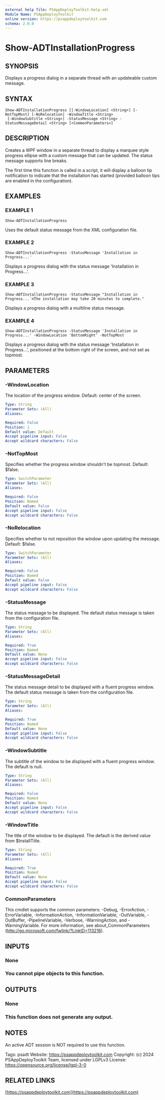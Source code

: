 ```yaml
---
external help file: PSAppDeployToolkit-help.xml
Module Name: PSAppDeployToolkit
online version: https://psappdeploytoolkit.com
schema: 2.0.0
---
```


# Show-ADTInstallationProgress

## SYNOPSIS
Displays a progress dialog in a separate thread with an updateable custom message.

## SYNTAX

```
Show-ADTInstallationProgress [[-WindowLocation] <String>] [-NotTopMost] [-NoRelocation] -WindowTitle <String>
 [-WindowSubtitle <String>] -StatusMessage <String> -StatusMessageDetail <String> [<CommonParameters>]
```

## DESCRIPTION
Creates a WPF window in a separate thread to display a marquee style progress ellipse with a custom message that can be updated.
The status message supports line breaks.

The first time this function is called in a script, it will display a balloon tip notification to indicate that the installation has started (provided balloon tips are enabled in the configuration).

## EXAMPLES

### EXAMPLE 1
```
Show-ADTInstallationProgress
```

Uses the default status message from the XML configuration file.

### EXAMPLE 2
```
Show-ADTInstallationProgress -StatusMessage 'Installation in Progress...'
```

Displays a progress dialog with the status message 'Installation in Progress...'.

### EXAMPLE 3
```
Show-ADTInstallationProgress -StatusMessage "Installation in Progress...`nThe installation may take 20 minutes to complete."
```

Displays a progress dialog with a multiline status message.

### EXAMPLE 4
```
Show-ADTInstallationProgress -StatusMessage 'Installation in Progress...' -WindowLocation 'BottomRight' -NotTopMost
```

Displays a progress dialog with the status message 'Installation in Progress...', positioned at the bottom right of the screen, and not set as topmost.

## PARAMETERS

### -WindowLocation
The location of the progress window.
Default: center of the screen.

```yaml
Type: String
Parameter Sets: (All)
Aliases:

Required: False
Position: 1
Default value: Default
Accept pipeline input: False
Accept wildcard characters: False
```

### -NotTopMost
Specifies whether the progress window shouldn't be topmost.
Default: $false.

```yaml
Type: SwitchParameter
Parameter Sets: (All)
Aliases:

Required: False
Position: Named
Default value: False
Accept pipeline input: False
Accept wildcard characters: False
```

### -NoRelocation
Specifies whether to not reposition the window upon updating the message.
Default: $false.

```yaml
Type: SwitchParameter
Parameter Sets: (All)
Aliases:

Required: False
Position: Named
Default value: False
Accept pipeline input: False
Accept wildcard characters: False
```

### -StatusMessage
The status message to be displayed.
The default status message is taken from the configuration file.

```yaml
Type: String
Parameter Sets: (All)
Aliases:

Required: True
Position: Named
Default value: None
Accept pipeline input: False
Accept wildcard characters: False
```

### -StatusMessageDetail
The status message detail to be displayed with a fluent progress window.
The default status message is taken from the configuration file.

```yaml
Type: String
Parameter Sets: (All)
Aliases:

Required: True
Position: Named
Default value: None
Accept pipeline input: False
Accept wildcard characters: False
```

### -WindowSubtitle
The subtitle of the window to be displayed with a fluent progress window.
The default is null.

```yaml
Type: String
Parameter Sets: (All)
Aliases:

Required: False
Position: Named
Default value: None
Accept pipeline input: False
Accept wildcard characters: False
```

### -WindowTitle
The title of the window to be displayed.
The default is the derived value from $InstallTitle.

```yaml
Type: String
Parameter Sets: (All)
Aliases:

Required: True
Position: Named
Default value: None
Accept pipeline input: False
Accept wildcard characters: False
```

### CommonParameters
This cmdlet supports the common parameters: -Debug, -ErrorAction, -ErrorVariable, -InformationAction, -InformationVariable, -OutVariable, -OutBuffer, -PipelineVariable, -Verbose, -WarningAction, and -WarningVariable.
For more information, see about_CommonParameters (http://go.microsoft.com/fwlink/?LinkID=113216).

## INPUTS

### None
### You cannot pipe objects to this function.
## OUTPUTS

### None
### This function does not generate any output.
## NOTES
An active ADT session is NOT required to use this function.

Tags: psadt
Website: https://psappdeploytoolkit.com
Copyright: (c) 2024 PSAppDeployToolkit Team, licensed under LGPLv3
License: https://opensource.org/license/lgpl-3-0

## RELATED LINKS

[https://psappdeploytoolkit.com](https://psappdeploytoolkit.com)

